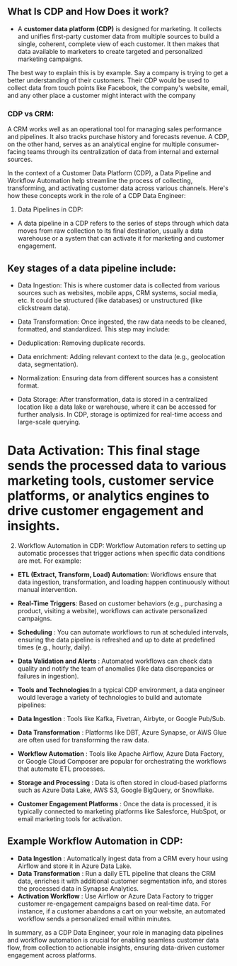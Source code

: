 

## What Is CDP and How Does it work?
- A **customer data platform (CDP)** is designed for marketing. It collects and unifies first-party customer data from multiple sources to build a single, coherent, complete view of each customer. It then makes that data available to marketers to create targeted and personalized marketing campaigns.


The best way to explain this is by example. Say a company is trying to get a better understanding of their customers. Their CDP would be used to collect data from touch points like Facebook, the company's website, email, and any other place a customer might interact with the company

### CDP vs CRM:

A CRM works well as an operational tool for managing sales performance and pipelines. It also tracks purchase history and forecasts revenue. A CDP, on the other hand, serves as an analytical engine for multiple consumer-facing teams through its centralization of data from internal and external sources.


In the context of a Customer Data Platform (CDP), a Data Pipeline and Workflow Automation help streamline the process of collecting, transforming, and activating customer data across various channels. Here's how these concepts work in the role of a CDP Data Engineer:

1. Data Pipelines in CDP:
- A data pipeline in a CDP refers to the series of steps through which data moves from raw collection to its final destination, usually a data warehouse or a system that can activate it for marketing and customer engagement.

## Key stages of a data pipeline include:

- Data Ingestion: This is where customer data is collected from various sources such as websites, mobile apps, CRM systems, social media, etc. It could be structured (like databases) or unstructured (like clickstream data).

- Data Transformation: Once ingested, the raw data needs to be cleaned, formatted, and standardized. This step may include:

- Deduplication: Removing duplicate records.
- Data enrichment: Adding relevant context to the data (e.g., geolocation data, segmentation).
- Normalization: Ensuring data from different sources has a consistent format.
- Data Storage: After transformation, data is stored in a centralized location like a data lake or warehouse, where it can be accessed for further analysis. In CDP, storage is optimized for real-time access and large-scale querying.

# Data Activation: This final stage sends the processed data to various marketing tools, customer service platforms, or analytics engines to drive customer engagement and insights.

2. Workflow Automation in CDP:
Workflow Automation refers to setting up automatic processes that trigger actions when specific data conditions are met. For example:

- **ETL (Extract, Transform, Load) Automation**: Workflows ensure that data ingestion, transformation, and loading happen continuously without manual intervention.
- **Real-Time Triggers**: Based on customer behaviors (e.g., purchasing a product, visiting a website), workflows can activate personalized campaigns.
- **Scheduling** : You can automate workflows to run at scheduled intervals, ensuring the data pipeline is refreshed and up to date at predefined times (e.g., hourly, daily).
- **Data Validation and Alerts** : Automated workflows can check data quality and notify the team of anomalies (like data discrepancies or failures in ingestion).
- **Tools and Technologies**:In a typical CDP environment, a data engineer would leverage a variety of technologies to build and automate pipelines:

- **Data Ingestion** : Tools like Kafka, Fivetran, Airbyte, or Google Pub/Sub.
- **Data Transformation** : Platforms like DBT, Azure Synapse, or AWS Glue are often used for transforming the raw data.
- **Workflow Automation** : Tools like Apache Airflow, Azure Data Factory, or Google Cloud Composer are popular for orchestrating the workflows that automate ETL processes.
- **Storage and Processing** : Data is often stored in cloud-based platforms such as Azure Data Lake, AWS S3, Google BigQuery, or Snowflake.
- **Customer Engagement Platforms** : Once the data is processed, it is typically connected to marketing platforms like Salesforce, HubSpot, or email marketing tools for activation.

## Example Workflow Automation in CDP:
- **Data Ingestion** : Automatically ingest data from a CRM every hour using Airflow and store it in Azure Data Lake.
- **Data Transformation** : Run a daily ETL pipeline that cleans the CRM data, enriches it with additional customer segmentation info, and stores the processed data in Synapse Analytics.
- **Activation Workflow** : Use Airflow or Azure Data Factory to trigger customer re-engagement campaigns based on real-time data. For instance, if a customer abandons a cart on your website, an automated workflow sends a personalized email within minutes.


In summary, as a CDP Data Engineer, your role in managing data pipelines and workflow automation is crucial for enabling seamless customer data flow, from collection to actionable insights, ensuring data-driven customer engagement across platforms.
